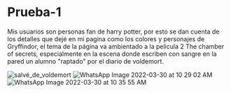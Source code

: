 # Prueba-1
Mis usuarios son personas fan de harry potter, por esto se dan cuenta de los detalles que dejé en mi pagina como los colores y personajes de Gryffindor, el tema de la página va ambientado a la pelicula 2 The chamber of secrets, especialmente en la escena donde escriben con sangre en la pared un alumno "raptado" por el diario de voldemort.

![salvé_de_voldemort](https://user-images.githubusercontent.com/93101241/160848306-f6283c93-0d09-4ef6-84d3-3fee8fcd2911.jpg)
![WhatsApp Image 2022-03-30 at 10 29 02 AM](https://user-images.githubusercontent.com/93101241/160848311-b14c6ccf-19b0-4bdf-81b6-7b6e7398ebc1.jpeg)
![WhatsApp Image 2022-03-30 at 10 35 55 AM](https://user-images.githubusercontent.com/93101241/160848320-af61d856-f3f0-4cbb-95af-9f24747e7794.jpeg)
